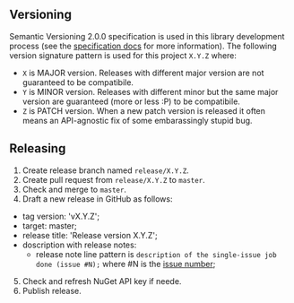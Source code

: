 ## Versioning
Semantic Versioning 2.0.0 specification is used in this library development process (see the [specification docs](https://semver.org/spec/v2.0.0.html) for more information). The following version signature pattern is used for this project `X.Y.Z` where:
* `X` is MAJOR version. Releases with different major version are not guaranteed to be compatibile.
* `Y` is MINOR version. Releases with different minor but the same major version are guaranteed (more or less :P) to be compatibile.
* `Z` is PATCH version. When a new patch version is released it often means an API-agnostic fix of some embarassingly stupid bug.

## Releasing
1. Create release branch named `release/X.Y.Z`.
2. Create pull request from `release/X.Y.Z` to `master`.
3. Check and merge to `master`.
4. Draft a new release in GitHub as follows:
* tag version: 'vX.Y.Z';
* target: master;
* release title: 'Release version X.Y.Z';
* doscription with release notes:
  * release note line pattern is `description of the single-issue job done (issue #N);` where #N is the [issue number](https://github.com/jabarij/ComplicatedPrimitives/issues);
5. Check and refresh NuGet API key if neede.
6. Publish release.
